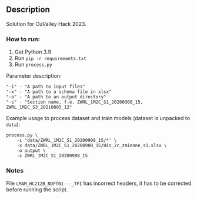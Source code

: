 ## Description
Solution for CuValley Hack 2023.
### How to run:
1. Get Python 3.9
2. Run `pip -r requirements.txt`
3. Run `process.py`

Parameter description:
```
"-i" - "A path to input files"
"-x" - "A path to a schema file in xlsx"
"-o" - "A path to an output directory"
"-s" - "Section name, f.e. ZWRL_1M2C_S1_20200908_15, ZWRL_1M2C_S3_20210805_12"
```
Example usage to process dataset and train models (dataset is unpacked to `data`):
```
process.py \
    -i 'data/ZWRL_1M2C_S1_20200908_15/*' \
    -x data/ZWRL_1M2C_S1_20200908_15/His_2c_zmienne_s1.xlsx \
    -o output \
    -s ZWRL_1M2C_S1_20200908_15
```

### Notes
File `LMAM_HC212B_NDFT01---_TFI` has incorrect headers, it has to be corrected before running the script.